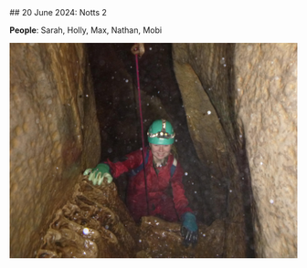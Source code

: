 <link rel="stylesheet" href="styles.css">
## 20 June 2024: Notts 2

**People**: Sarah, Holly, Max, Nathan, Mobi

![](notts.jpeg)
